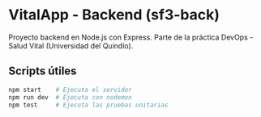 # VitalApp - Backend (sf3-back)

Proyecto backend en Node.js con Express.
Parte de la práctica DevOps - Salud Vital (Universidad del Quindío).

## Scripts útiles

```bash
npm start    # Ejecuta el servidor
npm run dev  # Ejecuta con nodemon
npm test     # Ejecuta las pruebas unitarias
